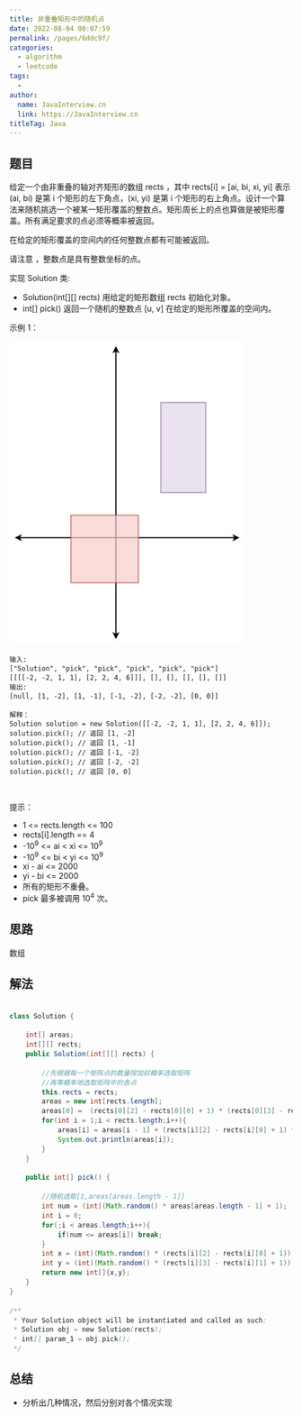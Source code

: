 ```yaml
---
title: 非重叠矩形中的随机点
date: 2022-08-04 00:07:59
permalink: /pages/6ddc9f/
categories:
  - algorithm
  - leetcode
tags:
  - 
author: 
  name: JavaInterview.cn
  link: https://JavaInterview.cn
titleTag: Java
---
```


## 题目

给定一个由非重叠的轴对齐矩形的数组 rects ，其中 rects[i] = [ai, bi, xi, yi] 表示 (ai, bi) 是第 i 个矩形的左下角点，(xi, yi) 是第 i 个矩形的右上角点。设计一个算法来随机挑选一个被某一矩形覆盖的整数点。矩形周长上的点也算做是被矩形覆盖。所有满足要求的点必须等概率被返回。

在给定的矩形覆盖的空间内的任何整数点都有可能被返回。

请注意 ，整数点是具有整数坐标的点。

实现 Solution 类:

- Solution(int[][] rects) 用给定的矩形数组 rects 初始化对象。
- int[] pick() 返回一个随机的整数点 [u, v] 在给定的矩形所覆盖的空间内。

示例 1：

![](../../../media/pictures/leetcode/lc-pickrandomrec.jpeg)


    输入: 
    ["Solution", "pick", "pick", "pick", "pick", "pick"]
    [[[[-2, -2, 1, 1], [2, 2, 4, 6]]], [], [], [], [], []]
    输出: 
    [null, [1, -2], [1, -1], [-1, -2], [-2, -2], [0, 0]]
    
    解释：
    Solution solution = new Solution([[-2, -2, 1, 1], [2, 2, 4, 6]]);
    solution.pick(); // 返回 [1, -2]
    solution.pick(); // 返回 [1, -1]
    solution.pick(); // 返回 [-1, -2]
    solution.pick(); // 返回 [-2, -2]
    solution.pick(); // 返回 [0, 0]
 

提示：

- 1 <= rects.length <= 100
- rects[i].length == 4
- -10<sup>9</sup> <= ai < xi <= 10<sup>9</sup>
- -10<sup>9</sup> <= bi < yi <= 10<sup>9</sup>
- xi - ai <= 2000
- yi - bi <= 2000
- 所有的矩形不重叠。
- pick 最多被调用 10<sup>4</sup> 次。


## 思路

数组

## 解法
```java

class Solution {

    int[] areas;
    int[][] rects;
    public Solution(int[][] rects) {

        //先根据每一个矩阵点的数量按加权概率选取矩阵
        //再等概率地选取矩阵中的各点
        this.rects = rects;
        areas = new int[rects.length];
        areas[0] =  (rects[0][2] - rects[0][0] + 1) * (rects[0][3] - rects[0][1] + 1);
        for(int i = 1;i < rects.length;i++){
            areas[i] = areas[i - 1] + (rects[i][2] - rects[i][0] + 1) * (rects[i][3] - rects[i][1] + 1);
            System.out.println(areas[i]);
        }
    }
    
    public int[] pick() {

        //随机选取[1,areas[areas.length - 1]]
        int num = (int)(Math.random() * areas[areas.length - 1] + 1);
        int i = 0;
        for(;i < areas.length;i++){
            if(num <= areas[i]) break;
        }
        int x = (int)(Math.random() * (rects[i][2] - rects[i][0] + 1)) + rects[i][0];
        int y = (int)(Math.random() * (rects[i][3] - rects[i][1] + 1)) + rects[i][1];
        return new int[]{x,y};
    }
}

/**
 * Your Solution object will be instantiated and called as such:
 * Solution obj = new Solution(rects);
 * int[] param_1 = obj.pick();
 */
```

## 总结

- 分析出几种情况，然后分别对各个情况实现 

